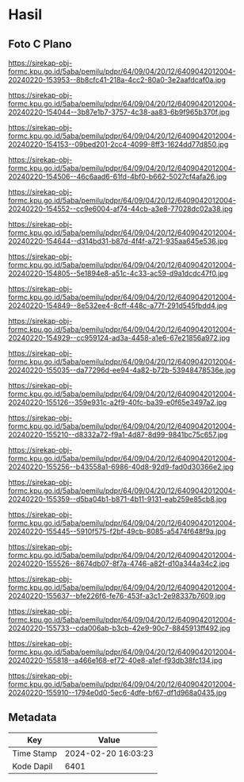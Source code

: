 # Hasil

## Foto C Plano

https://sirekap-obj-formc.kpu.go.id/5aba/pemilu/pdpr/64/09/04/20/12/6409042012004-20240220-153953--8b8cfc41-218a-4cc2-80a0-3e2aafdcaf0a.jpg

https://sirekap-obj-formc.kpu.go.id/5aba/pemilu/pdpr/64/09/04/20/12/6409042012004-20240220-154044--3b87e1b7-3757-4c38-aa83-6b9f965b370f.jpg

https://sirekap-obj-formc.kpu.go.id/5aba/pemilu/pdpr/64/09/04/20/12/6409042012004-20240220-154153--09bed201-2cc4-4099-8ff3-1624dd77d850.jpg

https://sirekap-obj-formc.kpu.go.id/5aba/pemilu/pdpr/64/09/04/20/12/6409042012004-20240220-154506--46c6aad6-61fd-4bf0-b662-5027cf4afa26.jpg

https://sirekap-obj-formc.kpu.go.id/5aba/pemilu/pdpr/64/09/04/20/12/6409042012004-20240220-154552--cc9e6004-af74-44cb-a3e8-77028dc02a38.jpg

https://sirekap-obj-formc.kpu.go.id/5aba/pemilu/pdpr/64/09/04/20/12/6409042012004-20240220-154644--d314bd31-b87d-4f4f-a721-935aa645e536.jpg

https://sirekap-obj-formc.kpu.go.id/5aba/pemilu/pdpr/64/09/04/20/12/6409042012004-20240220-154805--5e1894e8-a51c-4c33-ac59-d9a1dcdc47f0.jpg

https://sirekap-obj-formc.kpu.go.id/5aba/pemilu/pdpr/64/09/04/20/12/6409042012004-20240220-154849--8e532ee4-8cff-448c-a77f-291d545fbdd4.jpg

https://sirekap-obj-formc.kpu.go.id/5aba/pemilu/pdpr/64/09/04/20/12/6409042012004-20240220-154929--cc959124-ad3a-4458-a1e6-67e21856a972.jpg

https://sirekap-obj-formc.kpu.go.id/5aba/pemilu/pdpr/64/09/04/20/12/6409042012004-20240220-155035--da77296d-ee94-4a82-b72b-53948478536e.jpg

https://sirekap-obj-formc.kpu.go.id/5aba/pemilu/pdpr/64/09/04/20/12/6409042012004-20240220-155126--359e931c-a2f9-40fc-ba39-e0f65e3497a2.jpg

https://sirekap-obj-formc.kpu.go.id/5aba/pemilu/pdpr/64/09/04/20/12/6409042012004-20240220-155210--d8332a72-f9a1-4d87-8d99-9841bc75c657.jpg

https://sirekap-obj-formc.kpu.go.id/5aba/pemilu/pdpr/64/09/04/20/12/6409042012004-20240220-155256--b43558a1-6986-40d8-92d9-fad0d30366e2.jpg

https://sirekap-obj-formc.kpu.go.id/5aba/pemilu/pdpr/64/09/04/20/12/6409042012004-20240220-155359--d5ba04b1-b871-4b11-9131-eab259e85cb8.jpg

https://sirekap-obj-formc.kpu.go.id/5aba/pemilu/pdpr/64/09/04/20/12/6409042012004-20240220-155445--5910f575-f2bf-49cb-8085-a5474f648f9a.jpg

https://sirekap-obj-formc.kpu.go.id/5aba/pemilu/pdpr/64/09/04/20/12/6409042012004-20240220-155526--8674db07-8f7a-4746-a82f-d10a344a34c2.jpg

https://sirekap-obj-formc.kpu.go.id/5aba/pemilu/pdpr/64/09/04/20/12/6409042012004-20240220-155637--bfe226f6-fe76-453f-a3c1-2e98337b7609.jpg

https://sirekap-obj-formc.kpu.go.id/5aba/pemilu/pdpr/64/09/04/20/12/6409042012004-20240220-155733--cda006ab-b3cb-42e9-90c7-8845913ff492.jpg

https://sirekap-obj-formc.kpu.go.id/5aba/pemilu/pdpr/64/09/04/20/12/6409042012004-20240220-155818--a466e168-ef72-40e8-a1ef-f93db38fc134.jpg

https://sirekap-obj-formc.kpu.go.id/5aba/pemilu/pdpr/64/09/04/20/12/6409042012004-20240220-155910--1794e0d0-5ec6-4dfe-bf67-df1d968a0435.jpg


## Metadata

| Key        | Value               |
| ---------- | ------------------- |
| Time Stamp | 2024-02-20 16:03:23 |
| Kode Dapil | 6401                |



